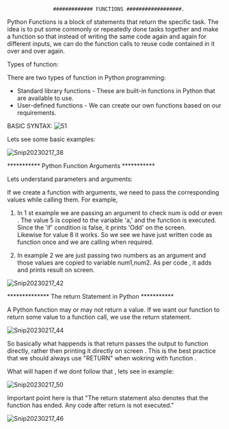
                   ############# FUNCTIONS ##################.
                   
                   
                   
    
Python Functions is a block of statements that return the specific task.
The idea is to put some commonly or repeatedly done tasks together and make a function so that instead of writing the same code again and again for different inputs, we can do the function calls to reuse code contained in it over and over again. 


Types of function:

There are two types of function in Python programming:

* Standard library functions - These are built-in functions in Python that are available to use.
* User-defined functions - We can create our own functions based on our requirements.


BASIC SYNTAX:  ![51](https://user-images.githubusercontent.com/93876736/219626282-332bd49d-0a7a-40ad-9858-0a575d294c18.png)


Lets see some basic examples:

![Snip20230217_38](https://user-images.githubusercontent.com/93876736/219640198-7154a5c8-56ce-4c99-ab06-08a41abf9e98.png)


*********** Python Function Arguments ***********

Lets understand parameters and arguments:

If we create a function with arguments, we need to pass the corresponding values while calling them. For example,


1) In 1 st example we are passing an argument to check num is odd or even . The value 5 is copied to the variable 'a,' and the function is executed.  
 Since the 'if' condition is false, it prints 'Odd' on the screen.  
 Likewise for value 8 it works. So we see we have just written code as function  once and we are calling when required.
 
2) In example 2 we are just passing two numbers as an argument and those values are copied to variable num1,num2.
As per code , it adds and prints result on screen. 


![Snip20230217_42](https://user-images.githubusercontent.com/93876736/219653488-ac46e2e6-38df-4b56-9531-7f2982c5dff5.png)


************** The return Statement in Python ***********


A Python function may or may not return a value. If we want our function to return some value to a function call, we use the return statement.

![Snip20230217_44](https://user-images.githubusercontent.com/93876736/219684556-fe40e0ae-cb3a-4199-997e-e738d042b626.png)

So basically what happends is that return passes the output to function directly, rather then printing it directly on screen . This is the best practice that we should always use "RETURN" when wokring with function .

What will hapen if we dont follow that , lets see in example:

![Snip20230217_50](https://user-images.githubusercontent.com/93876736/219689993-744549d9-c30b-486a-ad54-e2b8c3bad968.png)




Important point here is that "The return statement also denotes that the function has ended. Any code after return is not executed."

![Snip20230217_46](https://user-images.githubusercontent.com/93876736/219684665-1f00d781-1c2d-4e6c-a00b-96eb98d1f6b8.png)







